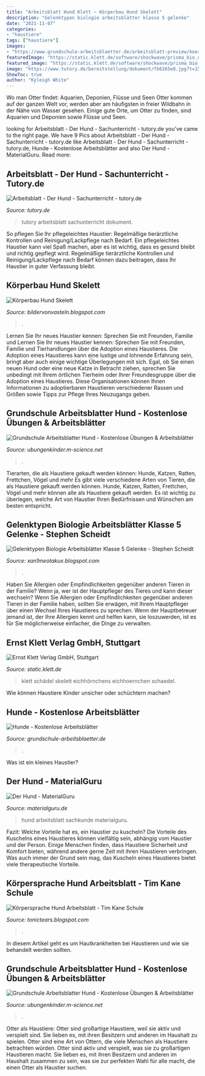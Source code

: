 ```yaml
---
title: "Arbeitsblatt Hund Klett ~ Körperbau Hund Skelett"
description: "Gelenktypen biologie arbeitsblätter klasse 5 gelenke"
date: "2021-11-07"
categories:
- "haustiere"
tags: ["haustiere"]
images:
- "https://www.grundschule-arbeitsblaetter.de/arbeitsblatt-preview/koerperteile-vom-hund-beschriften.jpg"
featuredImage: "https://static.klett.de/software/shockwave/prisma_bio_ol/pb_pbni01df102/Main/img/skelett/schaedel-skelett-eichhoernchen.jpg"
featured_image: "https://static.klett.de/software/shockwave/prisma_bio_ol/pb_pbni01df102/Main/img/skelett/schaedel-skelett-eichhoernchen.jpg"
image: "https://www.tutory.de/bereitstellung/dokument/fb6165e8.jpg?t=1593520448287&amp;width=1000"
ShowToc: true
author: "Kyleigh White"
---
```



Wo man Otter findet: Aquarien, Deponien, Flüsse und Seen
Otter kommen auf der ganzen Welt vor, werden aber am häufigsten in freier Wildbahn in der Nähe von Wasser gesehen. Einige gute Orte, um Otter zu finden, sind Aquarien und Deponien sowie Flüsse und Seen.

	

		
looking for Arbeitsblatt - Der Hund - Sachunterricht - tutory.de you've came to the right page. We have 9 Pics about Arbeitsblatt - Der Hund - Sachunterricht - tutory.de like Arbeitsblatt - Der Hund - Sachunterricht - tutory.de, Hunde - Kostenlose Arbeitsblätter and also Der Hund - MaterialGuru. Read more:
		
    
## Arbeitsblatt - Der Hund - Sachunterricht - Tutory.de

<img loading=lazy src="https://www.tutory.de/bereitstellung/dokument/fb6165e8.jpg?t=1593520448287&amp;width=1000" onerror="this.onerror=null;this.src='https://tse3.mm.bing.net/th?id=OIP.zpw65ZOKPzw0uhWTYxmObQHaKf&amp;pid=15.1';" alt="Arbeitsblatt - Der Hund - Sachunterricht - tutory.de">

_Source: tutory.de_

>tutory arbeitsblatt sachunterricht dokument. 

	

So pflegen Sie Ihr pflegeleichtes Haustier: Regelmäßige tierärztliche Kontrollen und Reinigung/Lackpflege nach Bedarf.
Ein pflegeleichtes Haustier kann viel Spaß machen, aber es ist wichtig, dass es gesund bleibt und richtig gepflegt wird. Regelmäßige tierärztliche Kontrollen und Reinigung/Lackpflege nach Bedarf können dazu beitragen, dass Ihr Haustier in guter Verfassung bleibt.




	
	
    
## Körperbau Hund Skelett

<img loading=lazy src="http://www.wolf-workshop.de/_Media/laufhtml.jpeg" onerror="this.onerror=null;this.src='https://tse2.mm.bing.net/th?id=OIP.-H47_C1gA4x_Ik8BwXrJ4AHaHg&amp;pid=15.1';" alt="Körperbau Hund Skelett">

_Source: bildervonvasteln.blogspot.com_

>. 

	

Lernen Sie Ihr neues Haustier kennen: Sprechen Sie mit Freunden, Familie und
Lernen Sie Ihr neues Haustier kennen: Sprechen Sie mit Freunden, Familie und Tierhandlungen über die Adoption eines Haustieres. Die Adoption eines Haustieres kann eine lustige und lohnende Erfahrung sein, bringt aber auch einige wichtige Überlegungen mit sich. Egal, ob Sie einen neuen Hund oder eine neue Katze in Betracht ziehen, sprechen Sie unbedingt mit Ihrem örtlichen Tierheim oder Ihrer Freundesgruppe über die Adoption eines Haustieres. Diese Organisationen können Ihnen Informationen zu adoptierbaren Haustieren verschiedener Rassen und Größen sowie Tipps zur Pflege Ihres Neuzugangs geben.

    
## Grundschule Arbeitsblatter Hund - Kostenlose Übungen &amp; Arbeitsblätter

<img loading=lazy src="https://www.grundschule-arbeitsblaetter.de/arbeitsblatt-preview/koerperteile-vom-hund-beschriften.jpg" onerror="this.onerror=null;this.src='https://tse1.mm.bing.net/th?id=OIP.N36gW_ZtC1URrZKCKoXzJgAAAA&amp;pid=15.1';" alt="Grundschule Arbeitsblatter Hund - Kostenlose Übungen &amp; Arbeitsblätter">

_Source: ubungenkinder.m-science.net_

>. 

	

Tierarten, die als Haustiere gekauft werden können: Hunde, Katzen, Ratten, Frettchen, Vögel und mehr
Es gibt viele verschiedene Arten von Tieren, die als Haustiere gekauft werden können. Hunde, Katzen, Ratten, Frettchen, Vögel und mehr können alle als Haustiere gekauft werden. Es ist wichtig zu überlegen, welche Art von Haustier Ihren Bedürfnissen und Wünschen am besten entspricht.

    
## Gelenktypen Biologie Arbeitsblätter Klasse 5 Gelenke - Stephen Scheidt

<img loading=lazy src="https://www.br.de/alphalernen/faecher/biologie/knochenaufbau_arm-beschr-100~_v-img__16__9__xl_-d31c35f8186ebeb80b0cd843a7c267a0e0c81647.jpg?version=9a141" onerror="this.onerror=null;this.src='https://tse3.mm.bing.net/th?id=OIP.CD1AyHSeR4kebjhCa4SAOAHaEK&amp;pid=15.1';" alt="Gelenktypen Biologie Arbeitsblätter Klasse 5 Gelenke - Stephen Scheidt">

_Source: xan1meotakux.blogspot.com_

>. 

	

Haben Sie Allergien oder Empfindlichkeiten gegenüber anderen Tieren in der Familie? Wenn ja, wer ist der Hauptpfleger des Tieres und kann dieser wechseln?
Wenn Sie Allergien oder Empfindlichkeiten gegenüber anderen Tieren in der Familie haben, sollten Sie erwägen, mit Ihrem Hauptpfleger über einen Wechsel Ihres Haustieres zu sprechen. Wenn der Hauptbetreuer jemand ist, der Ihre Allergien kennt und helfen kann, sie loszuwerden, ist es für Sie möglicherweise einfacher, die Dinge zu verwalten.

    
## Ernst Klett Verlag GmbH, Stuttgart

<img loading=lazy src="https://static.klett.de/software/shockwave/prisma_bio_ol/pb_pbni01df102/Main/img/skelett/schaedel-skelett-eichhoernchen.jpg" onerror="this.onerror=null;this.src='https://tse3.mm.bing.net/th?id=OIP.aCzYDxq5SQLPHCqnKq4knAHaEV&amp;pid=15.1';" alt="Ernst Klett Verlag GmbH, Stuttgart">

_Source: static.klett.de_

>klett schädel skelett eichhörnchens eichhoernchen schaedel. 

	

Wie können Haustiere Kinder unsicher oder schüchtern machen?

    
## Hunde - Kostenlose Arbeitsblätter

<img loading=lazy src="https://www.grundschule-arbeitsblaetter.de/img/kostenlose-arbeitsblaetter-hunde.jpg" onerror="this.onerror=null;this.src='https://tse2.mm.bing.net/th?id=OIP.jazzl55fedeia_sAM4oC4gHaHa&amp;pid=15.1';" alt="Hunde - Kostenlose Arbeitsblätter">

_Source: grundschule-arbeitsblaetter.de_

>. 

	

Was ist ein kleines Haustier?

    
## Der Hund - MaterialGuru

<img loading=lazy src="https://www.materialguru.de/wp-content/uploads/material/sachkunde/tiere/hunde/arbeitsblatt-infotext-hunde.jpg" onerror="this.onerror=null;this.src='https://tse1.mm.bing.net/th?id=OIP.7fpXxLHPiS-5T2tmmByuVAHaFP&amp;pid=15.1';" alt="Der Hund - MaterialGuru">

_Source: materialguru.de_

>hund arbeitsblatt sachkunde materialguru. 

	

Fazit: Welche Vorteile hat es, ein Haustier zu kuscheln?
Die Vorteile des Kuschelns eines Haustieres können vielfältig sein, abhängig vom Haustier und der Person. Einige Menschen finden, dass Haustiere Sicherheit und Komfort bieten, während andere gerne Zeit mit ihren Haustieren verbringen. Was auch immer der Grund sein mag, das Kuscheln eines Haustieres bietet viele therapeutische Vorteile.

    
## Körpersprache Hund Arbeitsblatt - Tim Kane Schule

<img loading=lazy src="https://i.pinimg.com/originals/99/25/02/992502c9b815f2bfc2d6782248e379b4.jpg" onerror="this.onerror=null;this.src='https://tse3.mm.bing.net/th?id=OIP.nIFxrnDJm_zg-Txg5pGS8AAAAA&amp;pid=15.1';" alt="Körpersprache Hund Arbeitsblatt - Tim Kane Schule">

_Source: tonictears.blogspot.com_

>. 

	

In diesem Artikel geht es um Hautkrankheiten bei Haustieren und wie sie behandelt werden sollten.

    
## Grundschule Arbeitsblatter Hund - Kostenlose Übungen &amp; Arbeitsblätter

<img loading=lazy src="https://www.lehrerbuero.de/fileadmin/images/grundschule/unterrichtsmaterialien/Haustiere_Katze_und_Hund_Klippert_Methode_Sachunterricht_1_2_grund_Webcover.jpg" onerror="this.onerror=null;this.src='https://tse4.mm.bing.net/th?id=OIP.3xHywQ8mnywTjjINITZkKwHaKe&amp;pid=15.1';" alt="Grundschule Arbeitsblatter Hund - Kostenlose Übungen &amp; Arbeitsblätter">

_Source: ubungenkinder.m-science.net_

>. 

	

Otter als Haustiere: Otter sind großartige Haustiere, weil sie aktiv und verspielt sind. Sie lieben es, mit ihren Besitzern und anderen im Haushalt zu spielen.
Otter sind eine Art von Ottern, die viele Menschen als Haustiere betrachten würden. Otter sind aktiv und verspielt, was sie zu großartigen Haustieren macht. Sie lieben es, mit ihren Besitzern und anderen im Haushalt zusammen zu sein, was sie zur perfekten Wahl für alle macht, die einen Otter als Haustier suchen.

